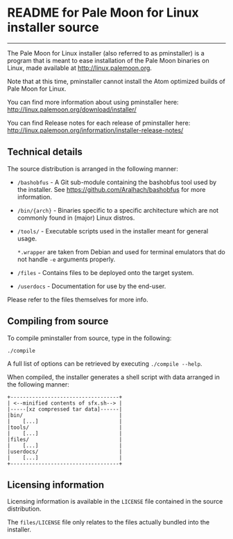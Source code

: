 # README for Pale Moon for Linux installer source

---

The Pale Moon for Linux installer (also referred to as pminstaller) is a program that is meant
to ease installation of the Pale Moon binaries on Linux, made available at http://linux.palemoon.org.

Note that at this time, pminstaller cannot install the Atom optimized builds of Pale Moon for Linux.

You can find more information about using pminstaller here: http://linux.palemoon.org/download/installer/

You can find Release notes for each release of pminstaller here: http://linux.palemoon.org/information/installer-release-notes/

## Technical details

The source distribution is arranged in the following manner:

- `/bashobfus` - A Git sub-module containing the bashobfus tool used by the installer.
See https://github.com/Aralhach/bashobfus for more information.

- `/bin/{arch}` - Binaries specific to a specific architecture which are not
commonly found in (major) Linux distros.

- `/tools/` - Executable scripts used in the installer meant for general usage.

  `*.wrapper` are taken from Debian and used for terminal emulators that do not
  handle `-e` arguments properly.

- `/files` - Contains files to be deployed onto the target system.

- `/userdocs` - Documentation for use by the end-user.

Please refer to the files themselves for more info.

## Compiling from source

To compile pminstaller from source, type in the following:

	./compile

A full list of options can be retrieved by executing `./compile --help`.

When compiled, the installer generates a shell script with data arranged in the
following manner:

	+-----------------------------------+
	| <--minified contents of sfx.sh--> |
	|-----[xz compressed tar data]------|
	|bin/                               |
	|    [...]                          |
	|tools/                             |
	|    [...]                          |
	|files/                             |
	|    [...]                          |
	|userdocs/                          |
	|    [...]                          |
	+-----------------------------------+

## Licensing information

Licensing information is available in the `LICENSE` file contained in the source
distribution.

The `files/LICENSE` file only relates to the files actually bundled into the installer.
